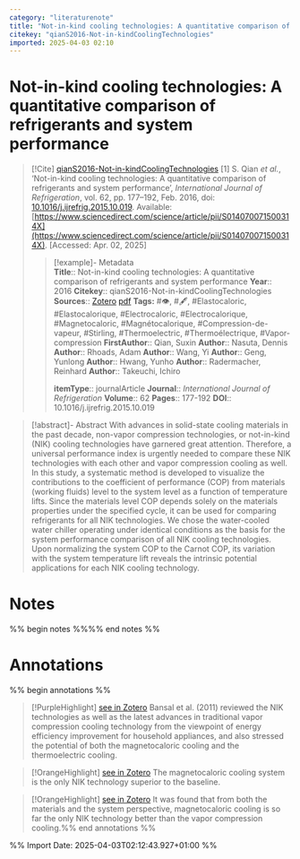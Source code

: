 ```yaml
---
category: "literaturenote"
title: "Not-in-kind cooling technologies: A quantitative comparison of refrigerants and system performance"
citekey: "qianS2016-Not-in-kindCoolingTechnologies"
imported: 2025-04-03 02:10
---
```


# Not-in-kind cooling technologies: A quantitative comparison of refrigerants and system performance


> [!Cite] [qianS2016-Not-in-kindCoolingTechnologies](zotero://select/library/items/NTKI5NEF)
> [1]  S. Qian _et al._, ‘Not-in-kind cooling technologies: A quantitative comparison of refrigerants and system performance’, _International Journal of Refrigeration_, vol. 62, pp. 177–192, Feb. 2016, doi: [10.1016/j.ijrefrig.2015.10.019](https://doi.org/10.1016/j.ijrefrig.2015.10.019). Available: [https://www.sciencedirect.com/science/article/pii/S014070071500314X](https://www.sciencedirect.com/science/article/pii/S014070071500314X). [Accessed: Apr. 02, 2025]
> > [!example]- Metadata    
> > **Title**:: Not-in-kind cooling technologies: A quantitative comparison of refrigerants and system performance
> > **Year**:: 2016
> > **Citekey**:: qianS2016-Not-in-kindCoolingTechnologies
> > **Sources**:: [Zotero](zotero://select/library/items/NTKI5NEF) [pdf](file:////home/joeashton/Zotero/storage/WF4P6DQC/Qian%20et%20al.%20-%202016%20-%20Not-in-kind%20cooling%20technologies%20A%20quantitative%20comparison%20of%20refrigerants%20and%20system%20performance.pdf) 
> > **Tags:** #👁, #🖋, #Elastocaloric, #Elastocalorique, #Electrocaloric, #Electrocalorique, #Magnetocaloric, #Magnétocalorique, #Compression-de-vapeur, #Stirling, #Thermoelectric, #Thermoélectrique, #Vapor-compression
> > **FirstAuthor**:: Qian, Suxin
> > **Author**:: Nasuta, Dennis
> > **Author**:: Rhoads, Adam
> > **Author**:: Wang, Yi
> > **Author**:: Geng, Yunlong
> > **Author**:: Hwang, Yunho
> > **Author**:: Radermacher, Reinhard
> > **Author**:: Takeuchi, Ichiro
> > 
> > **itemType**:: journalArticle
> > **Journal**:: *International Journal of Refrigeration*
> > **Volume**:: 62
> > **Pages**:: 177-192
> > **DOI**:: 10.1016/j.ijrefrig.2015.10.019

> [!abstract]- Abstract
> With advances in solid-state cooling materials in the past decade, non-vapor compression technologies, or not-in-kind (NIK) cooling technologies have garnered great attention. Therefore, a universal performance index is urgently needed to compare these NIK technologies with each other and vapor compression cooling as well. In this study, a systematic method is developed to visualize the contributions to the coefficient of performance (COP) from materials (working fluids) level to the system level as a function of temperature lifts. Since the materials level COP depends solely on the materials properties under the specified cycle, it can be used for comparing refrigerants for all NIK technologies. We chose the water-cooled water chiller operating under identical conditions as the basis for the system performance comparison of all NIK cooling technologies. Upon normalizing the system COP to the Carnot COP, its variation with the system temperature lift reveals the intrinsic potential applications for each NIK cooling technology.

# Notes

%% begin notes %%%% end notes %%

# Annotations

%% begin annotations %%

> [!PurpleHighlight] [see in Zotero](zotero://open-pdf/library/items/WF4P6DQC?page=5&annotation=UWQHNG7M)
> Bansal et al.  (2011) reviewed the NIK technologies as well as the latest advances in traditional vapor  compression cooling technology from the viewpoint of energy efficiency improvement for  household appliances, and also stressed the potential of both the magnetocaloric cooling and the  thermoelectric cooling.

> [!OrangeHighlight] [see in Zotero](zotero://open-pdf/library/items/WF4P6DQC?page=21&annotation=N2PK629K)
> The magnetocaloric cooling system is the only NIK technology superior to the baseline.

> [!OrangeHighlight] [see in Zotero](zotero://open-pdf/library/items/WF4P6DQC?page=22&annotation=5GRPXF6H)
> It was found that from both the materials and the system perspective, magnetocaloric cooling is  so far the only NIK technology better than the vapor compression cooling.%% end annotations %%

%% Import Date: 2025-04-03T02:12:43.927+01:00 %%
